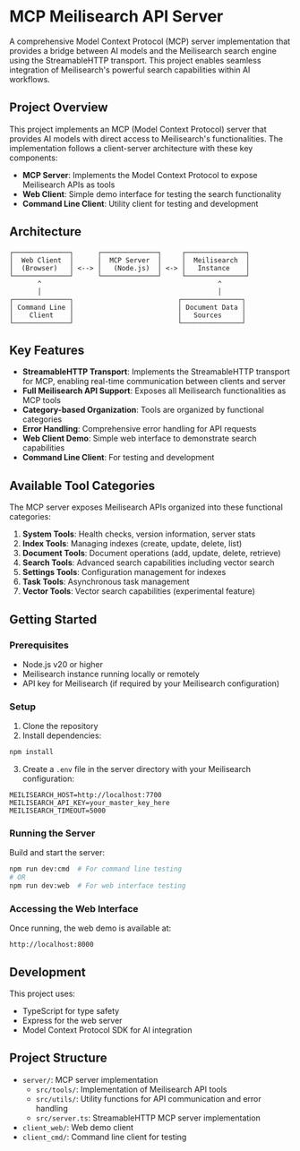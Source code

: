 # MCP Meilisearch API Server

A comprehensive Model Context Protocol (MCP) server implementation that provides a bridge between AI models and the Meilisearch search engine using the StreamableHTTP transport. This project enables seamless integration of Meilisearch's powerful search capabilities within AI workflows.

## Project Overview

This project implements an MCP (Model Context Protocol) server that provides AI models with direct access to Meilisearch's functionalities. The implementation follows a client-server architecture with these key components:

- **MCP Server**: Implements the Model Context Protocol to expose Meilisearch APIs as tools
- **Web Client**: Simple demo interface for testing the search functionality
- **Command Line Client**: Utility client for testing and development

## Architecture

```
┌──────────────┐      ┌──────────────┐     ┌───────────────┐
│  Web Client  │      │  MCP Server  │     │  Meilisearch  │
│  (Browser)   │ <--> │   (Node.js)  │ <-> │   Instance    │
└──────────────┘      └──────────────┘     └───────────────┘
       ^                                            ^
       │                                            │
┌──────────────┐                          ┌───────────────┐
│ Command Line │                          │ Document Data │
│    Client    │                          │   Sources     │
└──────────────┘                          └───────────────┘
```

## Key Features

- **StreamableHTTP Transport**: Implements the StreamableHTTP transport for MCP, enabling real-time communication between clients and server
- **Full Meilisearch API Support**: Exposes all Meilisearch functionalities as MCP tools
- **Category-based Organization**: Tools are organized by functional categories
- **Error Handling**: Comprehensive error handling for API requests
- **Web Client Demo**: Simple web interface to demonstrate search capabilities
- **Command Line Client**: For testing and development

## Available Tool Categories

The MCP server exposes Meilisearch APIs organized into these functional categories:

1. **System Tools**: Health checks, version information, server stats
2. **Index Tools**: Managing indexes (create, update, delete, list)
3. **Document Tools**: Document operations (add, update, delete, retrieve)
4. **Search Tools**: Advanced search capabilities including vector search
5. **Settings Tools**: Configuration management for indexes
6. **Task Tools**: Asynchronous task management
7. **Vector Tools**: Vector search capabilities (experimental feature)

## Getting Started

### Prerequisites

- Node.js v20 or higher
- Meilisearch instance running locally or remotely
- API key for Meilisearch (if required by your Meilisearch configuration)

### Setup

1. Clone the repository
2. Install dependencies:

```bash
npm install
```

3. Create a `.env` file in the server directory with your Meilisearch configuration:

```
MEILISEARCH_HOST=http://localhost:7700
MEILISEARCH_API_KEY=your_master_key_here
MEILISEARCH_TIMEOUT=5000
```

### Running the Server

Build and start the server:

```bash
npm run dev:cmd  # For command line testing
# OR
npm run dev:web  # For web interface testing
```

### Accessing the Web Interface

Once running, the web demo is available at:

```
http://localhost:8000
```

## Development

This project uses:

- TypeScript for type safety
- Express for the web server
- Model Context Protocol SDK for AI integration

## Project Structure

- `server/`: MCP server implementation
  - `src/tools/`: Implementation of Meilisearch API tools
  - `src/utils/`: Utility functions for API communication and error handling
  - `src/server.ts`: StreamableHTTP MCP server implementation
- `client_web/`: Web demo client
- `client_cmd/`: Command line client for testing
